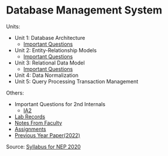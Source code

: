 # Database Management System

Units:
- Unit 1: Database Architecture
    - [Important Questions](solved/unit1/imp.md)
- Unit 2: Entity-Relationship Models
    - [Important Questions](solved/unit2/imp.md)
- Unit 3: Relational Data Model
    - [Important Questions](solved/unit3/imp.md)
- Unit 4: Data Normalization
- Unit 5: Query Processing Transaction Management

Others:
- Important Questions for 2nd Internals
    - [IA2](solved/impIA2.md)
- [Lab Records](lab/index.md)
- [Notes From Faculty](../notes.md#database-management-systems)
- [Assignments](assignments/index.md) 
- [Previous Year Paper(2022)](solved/pyq.md)

Source:
[Syllabus for NEP 2020](https://drive.google.com/file/d/1fArLbfdmMvhREDAw85i2_LrAMqCVwdG_/view)